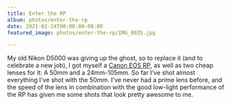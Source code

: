 ```yaml
---
title: Enter the RP
album: photos/enter-the-rp
date: 2021-02-24T00:00:00-08:00
featured_image: photos/enter-the-rp/IMG_0035.jpg

---
```

My old Nikon D5000 was giving up the ghost, so to replace it (and to celebrate a new job), I got myself a [Canon EOS RP](https://www.usa.canon.com/internet/myportal/us/home/products/details/cameras/eos-dslr-and-mirrorless-cameras/mirrorless/eos-rp), as well as two cheap lenses for it: A 50mm and a 24mm-105mm. So far I've shot almost everything I've shot with the 50mm. I've never had a prime lens before, and the speed of the lens in combination with the good low-light performance of the RP has given me some shots that look pretty awesome to me.